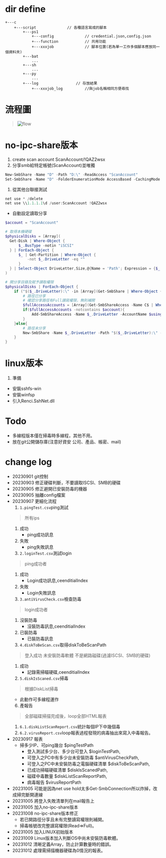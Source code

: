 # dir define
```dir
+---c
    +---script              // 各種語言寫成的腳本 
        +---ps1
            +---config              // credential.json,config.json
            +---function            // 共用功能
            +---xxxjob              // 腳本位置(若為單一工作多個腳本應放同一個資料夾)
        +---bat
            ...
        +---sh
            ...
        +---py
            ...
        +---log                 // 存放結果
            +---xxxjob_log          //與job名稱相同方便尋找
```
# 流程圖
> ![flow](/script/ps1/flow.drawio.svg)
# no-ipc-share版本
1. create scan account
   ScanAccount/!QAZ2wsx
2. 分享smb給特定帳號(ScanAccount)並唯獨
  ```ps1
  New-SmbShare -Name "D" -Path "D:\" -ReadAccess "ScanAccount"
  Set-SmbShare -Name "D" -FolderEnumerationMode AccessBased -CachingMode None -Force
  ```
1. 從其他台聯接測試
  ```ps1
  net use * /delete
  net use \\1.1.1.1\d /user:ScanAccount !QAZ2wsx
  ```
* 自動設定讀取分享
```ps1
$account = "ScanAccount"

# 取得本機硬碟
$physicalDisks = [Array](
  Get-Disk | Where-Object {
      $_.BusType -notin "iSCSI"
  } | ForEach-Object {
      $_ | Get-Partition | Where-Object {
          -not $_.DriveLetter -eq ""
      }
  } | Select-Object DriveLetter,Size,@{Name = 'Path'; Expression = {$_.Name}}
)

# 開分享目錄及賦予讀取權限
$physicalDisks | ForEach-Object {
    if ("$($_.DriveLetter):\" -in [Array](Get-SmbShare | Where-Object {$_.Name -notlike "*$"}).Path) {
        # 路徑已分享
        # 確認分享路徑有Full讀寫權限，無則補開
        $fullAccessAccounts = [Array](Get-SmbShareAccess -Name C$ | Where-Object {$_.AccessRight -eq "Full"}).AccountName
        if($fullAccessAccounts -notcontains $account){
            Add-SmbShareAccess -Name $_.DriveLetter -AccountName $using:account -AccessRight Full -Force            # 分享目錄加入權限
        }
    }else{
        # 路徑未分享
        New-SmbShare -Name $_.DriveLetter -Path "$($_.DriveLetter):\" -FullAccess $using:account -Force             # 開分享目錄
    }
}
```
# linux版本
1. 準備
  * 安裝sshfs-win
  * 安裝winfsp
  * 引入Renci.SshNet.dll
# Todo
* 多線程版本僅在掃毒時多線程，其他不用。
* 放在git公開儲存庫(注意好資安 公司、產品、帳密、mail)
# change log
* 20230901 git控制
* 20230903 修正硬碟判斷，不要讀取ISCSI、SMB的硬碟
* 20230905 修正避開已安裝防毒的機器
* 20230905 抽離config檔案
* 20230907 更細化流程
  1. `1.pingTest.csv`ping測試
    > 所有ips
     1. 成功
        * ping成功訊息
     2. 失敗
        * ping失敗訊息
  2. `2.loginTest.csv`測試login
    > ping成功者
     1. 成功
        * Login成功訊息,ceenditialIndex
     2. 失敗
        * Login失敗訊息
  3. `3.antiVirusCheck.csv`檢查防毒
    > login成功者
     1. 沒裝防毒
        * 沒裝防毒訊息,ceenditialIndex
     2. 已裝防毒
        * 已裝防毒訊息
  4. `4.diskToBeScan.csv`取得diskToBeScanPath
    > 登入成功
    > 未安裝防毒軟體
    > 不是網路磁碟(過濾ISCSI、SMB的硬碟)
    1. 成功
       * 記錄需掃瞄硬碟,ceenditialIndex
  5. `5.diskIsScaned.csv`掃毒
    > 根據DiskList掃毒
    * 此動作可多線程運作
  6. 產報告
    > 全部磁碟掃描完成後，loop全部HTML報表
    1. `6.1.diskListScanReport.csv`統計每個IP下中幾個毒
    2. `6.2.virusReport.csv`loop報表過程發現的病毒抽出來寫入中毒報告。
* 20230917 報表
  * 掃多少IP、可ping幾台                $pingTestPath
	* 登入測試多少台、多少台可登入          $loginTestPath,
	* 可登入之PC中有多少台未安裝防毒        $antiVirusCheckPath,
	* 可登入之PC中未安裝防毒之電腦硬碟清單  $diskToBeScanPath,
	* 已成功掃瞄硬碟清單                  $diskIsScanedPath,
	* 磁碟中毒數量                        $diskListScanReportPath,
	* 病毒報告                            $virusReportPath
* 20231005 可能是因為net use hold太多Get-SmbConnection所以炸掉，改成掃完斷開連線
* 20231005 將登入失敗清單列在mail報告上
* 20231005 加入no-ipc-share版本
* 20231008 no-ipc-share版本修正
  * 若已開路徑分享且未有完整讀寫權限則補開。
  * 掃毒帳號改完整讀寫權限(Read=>Full)。
* 20231005 加入LINUX初始版本
* 20231009 Linux版本加入判斷OS中尚未安裝防毒軟體。
* 20231012 清晰定義Array，防止計算數量時的錯誤。
* 20231012 處理需掃描機器硬碟為0情況的報表。